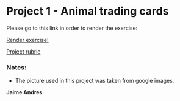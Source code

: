# Project 1 - Animal trading cards

Please go to this link in order to render the exercise:

[Render exercise!](http://github.ekorre.org/2018-Front-End-Web-Developer-Nanodegree/Core-Curriculum/Part-1/Project-1/card.html)

[Project rubric](https://review.udacity.com/#!/rubrics/151/view)

### Notes:

* The picture used in this project was taken from google images.

**Jaime Andres**
